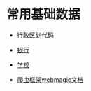 # 常用基础数据

- [行政区划代码](http://www.mca.gov.cn/article/sj/tjbz/a/index0831.shtml)
- [银行](http://www.cbrc.gov.cn/chinese/jrjg/index.html)
- [学校](http://www.moe.edu.cn/srcsite/A03/moe_634/201706/t20170614_306900.html)

- [爬虫框架webmagic文档](http://webmagic.io/docs/zh/)